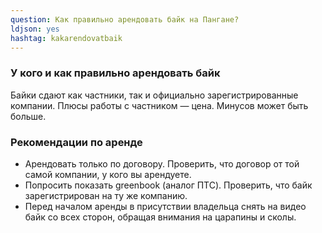```yaml
---
question: Как правильно арендовать байк на Пангане?
ldjson: yes
hashtag: kakarendovatbaik
---
```

### У кого и как правильно арендовать байк

Байки сдают как частники, так и официально зарегистрированные компании. Плюсы работы с частником — цена. Минусов может быть больше.


### Рекомендации по аренде


* Арендовать только по договору. Проверить, что договор от той самой компании, у кого вы арендуете.
* Попросить показать greenbook (аналог ПТС). Проверить, что байк зарегистрирован на ту же компанию.
* Перед началом аренды в присутствии владельца снять на видео байк со всех сторон, обращая внимания на царапины и сколы.
